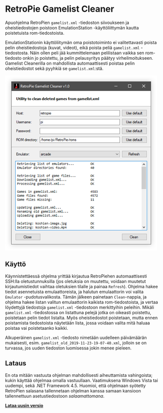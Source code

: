 # RetroPie Gamelist Cleaner

Apuohjelma RetroPien `gamelist.xml` -tiedoston siivoukseen ja oheistiedostojen poistoon EmulationStation -käyttöliittymän kautta poistetuista rom-tiedostoista.

EmulationStationin käyttöliitymän oma poistotoiminto ei valitettavasti poista pelin oheistiedostoja (kuvat, videot), eikä poista peliä `gamelist.xml` -tiedostosta. Näin ollen peli jää kummittelemaan pelilistaan vaikka sen rom-tiedosto onkin jo poistettu, ja pelin pelausyritys päätyy virheilmoitukseen. Gamelist Cleanerilla on mahdollista automaattisesti poistaa pelin oheistiedostot sekä pyyhkiä se `gamelist.xml`:stä.

![RetroPie Gamelist Cleaner](/docs/main.png)

## Käyttö

Käynnistettäessä ohjelma yrittää kirjautua RetroPiehen automaattisesti SSH:lla oletustunnuksilla (jos oletuksia on muutettu, voidaan muutetut kirjautumistiedot vaihtaa oletuksien tilalle ja painaa `Refresh`). Ohjelma hakee tiedot asennetuista emulaattoreista, ja halutun emulaattorin voi valita `Emulator` -pudotusvalikosta. Tämän jälkeen painetaan `Clean`-nappia, ja ohjelma hakee listan valitun emulaattorin kaikista rom-tiedostoista, ja vertaa löydettyjä tiedostoja `gamelist.xml` -tiedostoon merkittyihin peleihin. Mikäli `gamelist.xml` -tiedostossa on listattuna pelejä jotka on oikeasti poistettu, poistetaan pelin tiedot listalta. Myös oheistiedostot poistetaan, mutta ennen poistamista tiedostoista näytetään lista, jossa voidaan valita mitä haluaa poistaa vai poistetaanko kaikki.

Alkuperäinen `gamelist.xml` -tiedosto nimetään uudelleen päivämäärän mukaisesti, esim. `gamelist_old_2019-11-23-19-07-40.xml`, jolloin se on turvassa, jos uuden tiedoston luomisessa jokin menee pieleen.

## Lataus

En ota mitään vastuuta ohjelman mahdollisesti aiheuttamista vahingoista; kukin käyttää ohjelmaa omalla vastuullaan. Vaatimuksena Windows Vista tai uudempi, sekä .NET Framework 4.5. Huomioi, että ohjelmaan syötetty RetroPien salasana tallennetaan ohjelman kanssa samaan kansioon tallennettuun asetustiedostoon _salaamattomana_.

**[Lataa uusin versio](https://github.com/arikankainen/retropie-gamelist-cleaner-windows/releases)**
